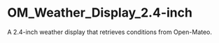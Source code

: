 # OM_Weather_Display_2.4-inch
 A 2.4-inch weather display that retrieves conditions from Open-Mateo.
